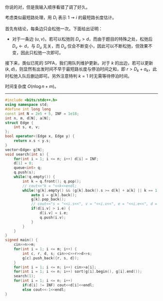 你说的对，但是我输入顺序看错了调了好久。

考虑类似最短路处理，用 $D_i$ 表示 $1\rightsquigarrow i$ 的最短路长度估计。

首先有结论，每条边只会松弛一次。下面给出证明：

- 对于一条边 $(u,v)$，若可以松弛则 $D_v>d$，而由于题目的特殊之处，松弛后 $D_v\leftarrow d$，与 $D_u$ 无关，而 $D_u$ 仅会不断变小，因此可以不断松弛，但效果不变，因此只松弛一次即可。

接下来，类似已死的 SPFA，我们用队列维护更新。对于 $k$ 的出边，若可以更新 $(k,d)$，则显然有出发时间不早于最短路长度与停泊时间之和，即 $r>D_k+a_k$，此时松弛入队后删边即可。另外注意特判 $k=1$ 时无需等待停泊时间。

时间复杂度 $O(n\log n+m)$。

---

```cpp
#include <bits/stdc++.h>
using namespace std;
#define int long long
const int N = 2e5 + 5, INF = 1e18;
int n, m, d[N], a[N];
struct Edge {
    int s, e, v;
};
bool operator<(Edge x, Edge y) {
    return x.s < y.s;
}
vector<Edge> g[N];
void search(int s) {
    for(int i = 1; i <= n; i++) d[i] = INF;
    d[1] = 0;
    queue<int> q;
    q.push(s);
    while(!q.empty()) {
        int k = q.front(); q.pop();
        // cout<<"k = "<<k<<endl;
        while(!g[k].empty() && (g[k].back().s >= d[k] + a[k] || k == 1)) {
            auto i = g[k].back();
            g[k].pop_back();
            // cout<<"s = "<<i.s<<", v = "<<i.v<<", e = "<<i.e<<", d = "<<d[i.v]<<endl;
            if(d[i.v] > i.e) {
                d[i.v] = i.e;
                q.push(i.v);
            }
        }
    }
}
signed main() {
    cin>>n>>m;
    for(int i = 1; i <= m; i++) {
        int c, r, d, s; cin>>c>>r>>d>>s;
        g[c].push_back({r, s, d});
    }
    for(int i = 1; i <= n; i++) cin>>a[i];
    for(int i = 1; i <= n; i++) sort(g[i].begin(), g[i].end());
    search(1);
    for(int i = 1; i <= n; i++) 
        if(d[i] != INF) cout<<d[i]<<endl;
        else cout<<-1<<endl;
}
```